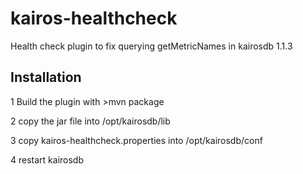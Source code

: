 # kairos-healthcheck
Health check plugin to fix querying getMetricNames in kairosdb 1.1.3

Installation
------------

1 Build the plugin with >mvn package

2 copy the jar file into /opt/kairosdb/lib

3 copy kairos-healthcheck.properties into /opt/kairosdb/conf

4 restart kairosdb

